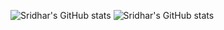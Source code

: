 ![Sridhar's GitHub stats](https://github-readme-stats.vercel.app/api?username=SridharSahu-1&show_icons=true&count_private=true)
![Sridhar's GitHub stats](https://github-readme-stats.vercel.app/api?username=SridharSahu-1&show_icons=true)
